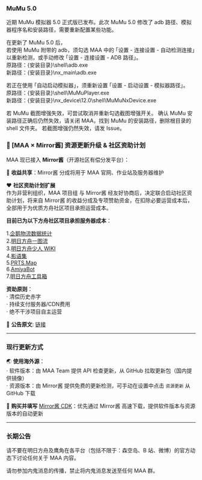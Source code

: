 ### MuMu 5.0

近期 MuMu 模拟器 5.0 正式版已发布。此次 MuMu 5.0 修改了 adb 路径、模拟器程序名和安装路径，需要重新配置某些功能。

在更新了 MuMu 5.0 后，  
若使用 MuMu 附带的 adb，须勾选 MAA 中的 ｢设置 - 连接设置 - 自动检测连接｣ 以重新检测，或手动修改 ｢设置 - 连接设置 - ADB 路径｣。  
原路径：{安装目录}\shell\adb.exe  
新路径：{安装目录}\nx_main\adb.exe

若正在使用 ｢自动启动模拟器｣，须重新设置 ｢设置 - 启动设置 - 模拟器路径｣。  
原路径：{安装目录}\shell\MuMuPlayer.exe  
新路径：{安装目录}\nx_device\12.0\shell\MuMuNxDevice.exe

若 MuMu 截图增强失效，可尝试取消并重新勾选截图增强开关。
确认 MuMu 安装路径正确后仍然失效，请关闭 MAA，找到 MuMu 的安装路径，删除根目录的 shell 文件夹。
若截图增强仍然失效，请发 Issue。

### 📢 [MAA × Mirror酱] 资源更新升级 & 社区资助计划

MAA 现已接入 **Mirror酱**（开源社区有偿分发平台）：

🤝 **收益共享**：Mirror酱 分成将用于 MAA 官网、作业站及服务器维护

❤️ **社区资助计划扩展**  
作为非营利组织，MAA 项目组 与 Mirror酱 经友好协商后，决定联合启动社区资助计划，将来自 Mirror酱 的收益分成及专项赞助资金，在扣除必要运营成本后，全部用于为优质方舟社区项目承担运营成本。

**目前已为以下方舟社区项目承担服务器成本**：

1.[企鹅物流数据统计](https://penguin-stats.cn/)  
2.[明日方舟一图流](https://ark.yituliu.cn/)  
3.[明日方舟少人 WIKI](https://wiki.arkrec.com/)  
4.[影语集](https://arkrog.com/)  
5.[PRTS.Map](https://map.ark-nights.com/)  
6.[AmiyaBot](https://www.amiyabot.com/)  
7.[明日方舟工具箱](https://arkntools.app/)

**资助原则**：  
· 清偿历史赤字  
· 持续支付服务器/CDN费用  
· 绝不干涉项目自主运营

📜 **公告原文**: [链接](https://github.com/MaaAssistantArknights/MaaAssistantArknights/issues/12328)

----

### 现行更新方式

🌏 **使用海外源**：  
· 软件版本：由 MAA Team 提供 API 检查更新，从 GitHub 拉取更新包（国内提供镜像）  
· 资源版本：由 Mirror酱 提供免费的更新检测，可手动在设置中点击 `资源更新` 从 GitHub 下载

🔑 **购买并填写** [Mirror酱 CDK](https://mirrorchyan.com/?source=maa-anno)：优先通过 Mirror酱 高速下载，提供软件版本与资源版本的自动更新

----

### 长期公告

请不要在明日方舟及鹰角在各平台（包括不限于：森空岛、B 站、微博）的官方动态下讨论任何关于 MAA 内容。  

请勿参加内鬼消息的传播，禁止将内鬼消息发送至任何 MAA 群。
